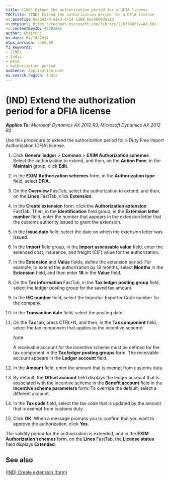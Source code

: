 ```yaml
---
title: (IND) Extend the authorization period for a DFIA license
TOCTitle: (IND) Extend the authorization period for a DFIA license
ms:assetid: 6e368379-a1e3-4714-a388-bba4000da113
ms:mtpsurl: https://technet.microsoft.com/library/JJ677902(v=AX.60)
ms:contentKeyID: 49385881
author: Khairunj
ms.date: 04/18/2014
mtps_version: v=AX.60
f1_keywords:
- (IND)
- India
- DFIA
- authorization period
audience: Application User
ms.search.region: India
---
```


# (IND) Extend the authorization period for a DFIA license 


_**Applies To:** Microsoft Dynamics AX 2012 R3, Microsoft Dynamics AX 2012 R2_

Use this procedure to extend the authorization period for a Duty Free Import Authorization (DFIA) license.

1.  Click **General ledger** \> **Common** \> **EXIM Authorization schemes**. Select the authorization to extend, and then, on the **Action Pane**, in the **Maintain** group, click **Edit**.

2.  In the **EXIM Authorization schemes** form, in the **Authorization type** field, select **DFIA**.

3.  On the **Overview** FastTab, select the authorization to extend, and then, on the **Lines** FastTab, click **Extension**.

4.  In the **Create extension** form, click the **Authorization extension** FastTab. Then, in the **Identification** field group, in the **Extension letter number** field, enter the number that appears in the extension letter that the customs authority issued to grant the extension.

5.  In the **Issue date** field, select the date on which the extension letter was issued.

6.  In the **Import** field group, in the **Import assessable value** field, enter the extended cost, insurance, and freight (CIF) value for the authorization.

7.  In the **Extension** and **Value** fields, define the extension period. For example, to extend the authorization by 18 months, select **Months** in the **Extension** field, and then enter **18** in the **Value** field.

8.  On the **Tax information** FastTab, in the **Tax ledger posting group** field, select the ledger posting group for the saved tax amount.

9.  In the **IEC number** field, select the Importer-Exporter Code number for the company.

10. In the **Transaction date** field, select the posting date.

11. On the **Tax** tab, press CTRL+N, and then, in the **Tax component** field, select the tax component that applies to the incentive scheme.
    

    > [!NOTE]
    > <P>A receivable account for the incentive scheme must be defined for the tax component in the <STRONG>Tax ledger posting groups</STRONG> form. The receivable account appears in the <STRONG>Ledger account</STRONG> field.</P>



12. In the **Amount** field, enter the amount that is exempt from customs duty.

13. By default, the **Offset account** field displays the ledger account that is associated with the incentive scheme in the **Benefit account** field in the **Incentive scheme parameters** form. To override the default, select a different account.

14. In the **Tax code** field, select the tax code that is updated by the amount that is exempt from customs duty.

15. Click **OK**. When a message prompts you to confirm that you want to approve the authorization, click **Yes**.

The validity period for the authorization is extended, and in the **EXIM Authorization schemes** form, on the **Lines** FastTab, the **License status** field displays **Extended**.

## See also

[(IND) Create extension (form)](https://technet.microsoft.com/library/jj664454\(v=ax.60\))

  


